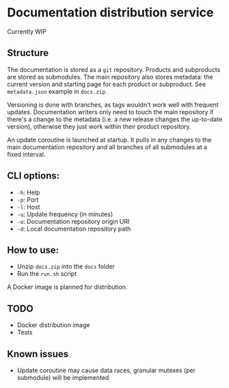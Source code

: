 # Documentation distribution service

Currently WIP

## Structure

The documentation is stored as a `git` repository.
Products and subproducts are stored as submodules.
The main repository also stores metadata:
the current version and starting page for each product or subproduct.
See `metadata.json` example in `docs.zip`.

Versioning is done with branches, as
tags wouldn't work well with frequent updates.
Documentation writers only need to touch the main repository
if there's a change to the metadata (i.e. a new release
changes the up-to-date version), otherwise they just work
within their product repository.

An update coroutine is launched at startup.
It pulls in any changes to the main documentation repository and all 
branches of all submodules at a fixed interval.

## CLI options:

- `-h`: Help
- `-p`: Port
- `-l`: Host
- `-u`: Update frequency (in minutes)
- `-o`: Documentation repository origin URI
- `-d`: Local documentation repository path

## How to use:

- Unzip `docs.zip` into the `docs` folder
- Run the `run.sh` script

A Docker image is planned for distribution.

## TODO

- Docker distribution image
- Tests

## Known issues

- Update coroutine may cause data races, granular mutexes (per submodule) will be implemented

